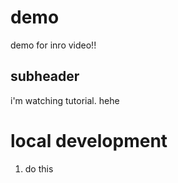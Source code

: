 # demo
demo for inro video!!

## subheader
i'm watching tutorial.
hehe

# local development

1. do this